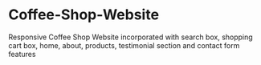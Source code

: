 # Coffee-Shop-Website
Responsive Coffee Shop Website incorporated with search box, shopping cart box, home, about, products, testimonial section and contact form features

